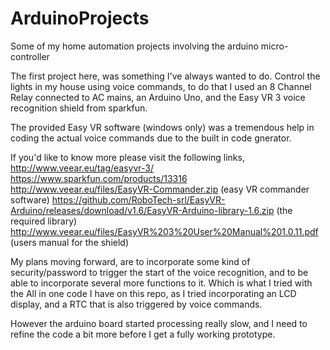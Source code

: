 # ArduinoProjects
Some of my home automation projects involving the arduino micro-controller  

The first project here, was something I've always wanted to do. Control the lights in my house using voice commands, to do that I used an 8 Channel Relay connected to AC mains, an Arduino Uno, and the Easy VR 3 voice recognition shield from sparkfun. 

The provided Easy VR software (windows only) was a tremendous help in coding the actual voice commands due to the built in code gnerator. 

If you'd like to know more please visit the following links,
http://www.veear.eu/tag/easyvr-3/
https://www.sparkfun.com/products/13316
http://www.veear.eu/files/EasyVR-Commander.zip (easy VR commander software)
https://github.com/RoboTech-srl/EasyVR-Arduino/releases/download/v1.6/EasyVR-Arduino-library-1.6.zip (the required library)
http://www.veear.eu/files/EasyVR%203%20User%20Manual%201.0.11.pdf (users manual for the shield)

My plans moving forward, are to incorporate some kind of security/password to trigger the start of the voice recognition, and to be able to incorporate several more functions to it. Which is what I tried with the All in one code I have on this repo, 
as I tried incorporating an LCD display, and a RTC that is also triggered by voice commands. 

However the arduino board started processing really slow, and I need to refine the code a bit more before I get a fully working prototype. 

